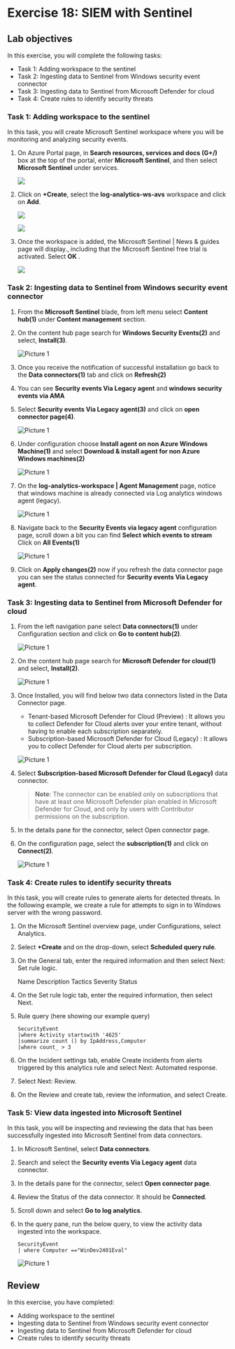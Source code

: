 # Exercise 18: SIEM with Sentinel

## Lab objectives

In this exercise, you will complete the following tasks:

+ Task 1: Adding workspace to the sentinel
+ Task 2: Ingesting data to Sentinel from Windows security event connector
+ Task 3: Ingesting data to Sentinel from Microsoft Defender for cloud
+ Task 4: Create rules to identify security threats

### Task 1: Adding workspace to the sentinel

In this task, you will create Microsoft Sentinel workspace where you will be monitoring and analyzing security events.

1. On Azure Portal page, in **Search resources, services and docs (G+/)** box at the top of the portal, enter **Microsoft Sentinel**, and then select **Microsoft Sentinel** under services.

    ![](../Images/s4.png)

1. Click on **+Create**, select the **log-analytics-ws-avs** workspace and click on **Add**.

    ![](../Images/s1.png)

    ![](../Images/s2.png)

1. Once the workspace is added, the Microsoft Sentinel | News & guides page will display., including that the Microsoft Sentinel free trial is activated. Select **OK** .

    ![](../Images/s3.png)

### Task 2: Ingesting data to Sentinel from Windows security event connector

1. From the **Microsoft Sentinel** blade, from left menu select **Content hub(1)** under **Content management** section.

1. On the content hub page search for **Windows Security Events(2)** and select, **Install(3)**.

     ![Picture 1](../Images/14s1.png)
   
1. Once you receive the notification of successful installation go back to the **Data connectors(1)** tab and click on **Refresh(2)**

1. You can see **Security events Via Legacy agent** and **windows security events via AMA**

1. Select **Security events Via Legacy agent(3)** and click on **open connector page(4)**.

    ![Picture 1](../Images/s6.png)
   
1. Under configuration choose **Install agent on non Azure Windows Machine(1)** and select **Download & install agent for non Azure Windows machines(2)**  

    ![Picture 1](../Images/s7.png)

1. On the **log-analytics-workspace | Agent Management** page, notice that windows machine is already connected via Log analytics windows agent (legacy).

    ![Picture 1](../Images/s8.png)

1. Navigate back to the **Security Events via legacy agent** configuration page, scroll down a bit you can find **Select which events to stream** Click on **All Events(1)**

    ![Picture 1](../Images/s9.png)
 
1. Click on **Apply changes(2)** now if you refresh the data connector page you can see the status connected for **Security events Via Legacy agent**.

### Task 3: Ingesting data to Sentinel from Microsoft Defender for cloud

1. From the left navigation pane select **Data connectors(1)** under Configuration section and click on **Go to content hub(2)**.

    ![Picture 1](../Images/s11.png)

1. On the content hub page search for **Microsoft Defender for cloud(1)** and select, **Install(2)**.

    ![Picture 1](../Images/s12.png)

1. Once Installed, you will find below two data connectors listed in the Data Connector page.
      * Tenant-based Microsoft Defender for Cloud (Preview) : It allows you to collect Defender for Cloud alerts over your entire tenant, without having to enable each subscription separately.
      * Subscription-based Microsoft Defender for Cloud (Legacy) :  It allows you to collect Defender for Cloud alerts per subscription.

     ![Picture 1](../Images/s13.png)

1. Select **Subscription-based Microsoft Defender for Cloud (Legacy)** data connector.
    
    >**Note**: The connector can be enabled only on subscriptions that have at least one Microsoft Defender plan enabled in Microsoft Defender for Cloud, and only by users with Contributor permissions on the subscription.

1. In the details pane for the connector, select Open connector page.

1. On the configuration page, select the **subscription(1)** and click on **Connect(2)**.

     ![Picture 1](../Images/s14.png)

### Task 4: Create rules to identify security threats

In this task, you will create rules to generate alerts for detected threats. In the following example, we create a rule for attempts to sign in to Windows server with the wrong password.

1. On the Microsoft Sentinel overview page, under Configurations, select Analytics.

1. Select **+Create** and on the drop-down, select **Scheduled query rule**.

1. On the General tab, enter the required information and then select Next: Set rule logic.

      Name
      Description
      Tactics
      Severity
      Status

1. On the Set rule logic tab, enter the required information, then select Next.

1. Rule query (here showing our example query)

    ```
    SecurityEvent
    |where Activity startswith '4625'
    |summarize count () by IpAddress,Computer
    |where count_ > 3
    ```

1. On the Incident settings tab, enable Create incidents from alerts triggered by this analytics rule and select Next: Automated response.

1. Select Next: Review.

1. On the Review and create tab, review the information, and select Create.

### Task 5: View data ingested into Microsoft Sentinel

In this task, you will be inspecting and reviewing the data that has been successfully ingested into Microsoft Sentinel from data connectors. 

1. In Microsoft Sentinel, select **Data connectors**.

1. Search and select the **Security events Via Legacy agent** data connector.

1. In the details pane for the connector, select **Open connector page**.

1. Review the Status of the data connector. It should be **Connected**.

1. Scroll down and select **Go to log analytics**.

1. In the query pane, run the below query, to view the activity data ingested into the workspace.

    ```
    SecurityEvent
    | where Computer =="WinDev2401Eval"
    ```
    ![Picture 1](../Images/s10.png)

## Review
In this exercise, you have completed:
+ Adding workspace to the sentinel
+ Ingesting data to Sentinel from Windows security event connector
+ Ingesting data to Sentinel from Microsoft Defender for cloud
+ Create rules to identify security threats


